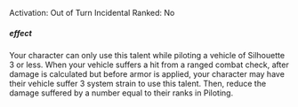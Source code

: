Activation: Out of Turn Incidental
Ranked: No
##### effect
Your character can only use this talent while
piloting a vehicle of Silhouette
3 or less. When your vehicle suffers a hit
from a ranged combat check, after damage is
calculated but before armor is applied, your
character may have their vehicle suffer 3
system strain to use this talent. Then, reduce
the damage suffered by a number equal to
their ranks in Piloting.